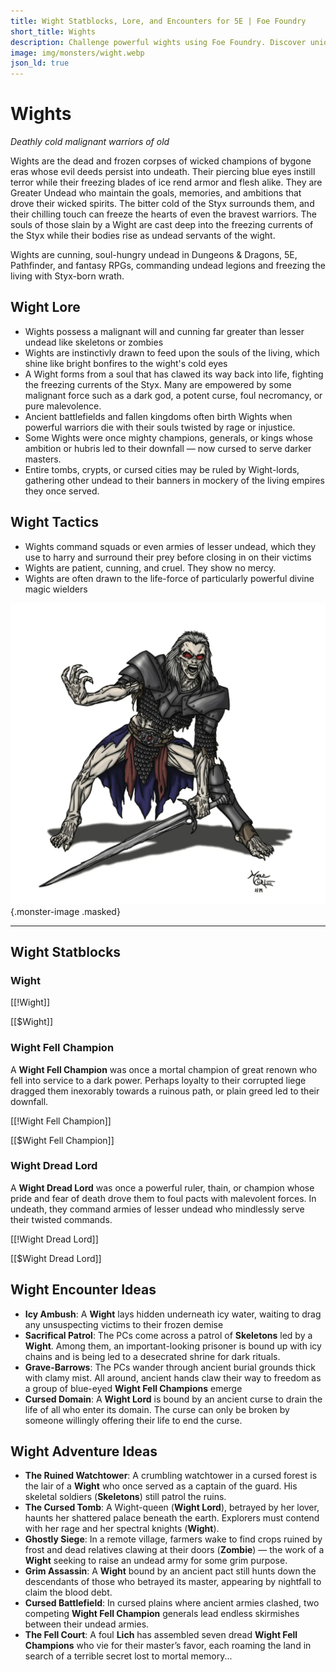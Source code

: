 ```yaml
---
title: Wight Statblocks, Lore, and Encounters for 5E | Foe Foundry
short_title: Wights
description: Challenge powerful wights using Foe Foundry. Discover unique statblocks, powers, and encounters for your 5E games that will freeze your player's hearts.
image: img/monsters/wight.webp
json_ld: true
---
```


# Wights

*Deathly cold malignant warriors of old*

Wights are the dead and frozen corpses of wicked champions of bygone eras whose evil deeds persist into undeath. Their piercing blue eyes instill terror while their freezing blades of ice rend armor and flesh alike. They are Greater Undead who maintain the goals, memories, and ambitions that drove their wicked spirits. The bitter cold of the Styx surrounds them, and their chilling touch can freeze the hearts of even the bravest warriors. The souls of those slain by a Wight are cast deep into the freezing currents of the Styx while their bodies rise as undead servants of the wight.

Wights are cunning, soul-hungry undead in Dungeons & Dragons, 5E, Pathfinder, and fantasy RPGs, commanding undead legions and freezing the living with Styx-born wrath.

## Wight Lore

- Wights possess a malignant will and cunning far greater than lesser undead like skeletons or zombies
- Wights are instinctivly drawn to feed upon the souls of the living, which shine like bright bonfires to the wight's cold eyes
- A Wight forms from a soul that has clawed its way back into life, fighting the freezing currents of the Styx. Many are empowered by some malignant force such as a dark god, a potent curse, foul necromancy, or pure malevolence.
- Ancient battlefields and fallen kingdoms often birth Wights when powerful warriors die with their souls twisted by rage or injustice.
- Some Wights were once mighty champions, generals, or kings whose ambition or hubris led to their downfall — now cursed to serve darker masters.
- Entire tombs, crypts, or cursed cities may be ruled by Wight-lords, gathering other undead to their banners in mockery of the living empires they once served.

## Wight Tactics

- Wights command squads or even armies of lesser undead, which they use to harry and surround their prey before closing in on their victims
- Wights are patient, cunning, and cruel. They show no mercy.
- Wights are often drawn to the life-force of particularly powerful divine magic wielders

![Wights rise from their freezing grave barrows](../img/monsters/wight.webp){.monster-image .masked}

---

## Wight Statblocks

### Wight

[[!Wight]]

[[$Wight]]

### Wight Fell Champion

A **Wight Fell Champion** was once a mortal champion of great renown who fell into service to a dark power. Perhaps loyalty to their corrupted liege dragged them inexorably towards a ruinous path, or plain greed led to their downfall.

[[!Wight Fell Champion]]

[[$Wight Fell Champion]]

### Wight Dread Lord

A **Wight Dread Lord** was once a powerful ruler, thain, or champion whose pride and fear of death drove them to foul pacts with malevolent forces. In undeath, they command armies of lesser undead who mindlessly serve their twisted commands.

[[!Wight Dread Lord]]

[[$Wight Dread Lord]]

## Wight Encounter Ideas

- **Icy Ambush**: A **Wight** lays hidden underneath icy water, waiting to drag any unsuspecting victims to their frozen demise
- **Sacrifical Patrol**: The PCs come across a patrol of **Skeletons** led by a **Wight**. Among them, an important-looking prisoner is bound up with icy chains and is being led to a desecrated shrine for dark rituals.
- **Grave-Barrows**: The PCs wander through ancient burial grounds thick with clamy mist. All around, ancient hands claw their way to freedom as a group of blue-eyed **Wight Fell Champions** emerge
- **Cursed Domain**: A **Wight Lord** is bound by an ancient curse to drain the life of all who enter its domain. The curse can only be broken by someone willingly offering their life to end the curse.

## Wight Adventure Ideas

- **The Ruined Watchtower**: A crumbling watchtower in a cursed forest is the lair of a **Wight** who once served as a captain of the guard. His skeletal soldiers (**Skeletons**) still patrol the ruins.
- **The Cursed Tomb**: A Wight-queen (**Wight Lord**), betrayed by her lover, haunts her shattered palace beneath the earth. Explorers must contend with her rage and her spectral knights (**Wight**).
- **Ghostly Siege**: In a remote village, farmers wake to find crops ruined by frost and dead relatives clawing at their doors (**Zombie**) — the work of a **Wight** seeking to raise an undead army for some grim purpose.
- **Grim Assassin**: A **Wight** bound by an ancient pact still hunts down the descendants of those who betrayed its master, appearing by nightfall to claim the blood debt.
- **Cursed Battlefield**: In cursed plains where ancient armies clashed, two competing **Wight Fell Champion** generals lead endless skirmishes between their undead armies.
- **The Fell Court**: A foul **Lich** has assembled seven dread **Wight Fell Champions** who vie for their master’s favor, each roaming the land in search of a terrible secret lost to mortal memory...